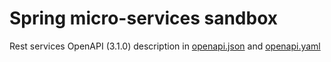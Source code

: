 # Spring micro-services sandbox

Rest services OpenAPI (3.1.0) description in [openapi.json](./openapi.json) and [openapi.yaml](./openapi.yaml)
